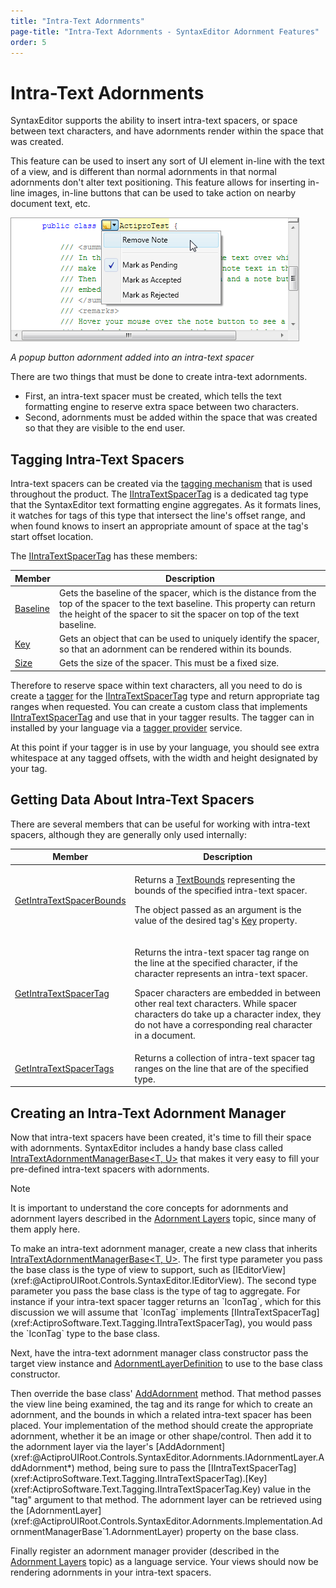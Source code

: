 ```yaml
---
title: "Intra-Text Adornments"
page-title: "Intra-Text Adornments - SyntaxEditor Adornment Features"
order: 5
---
```

# Intra-Text Adornments

SyntaxEditor supports the ability to insert intra-text spacers, or space between text characters, and have adornments render within the space that was created.

This feature can be used to insert any sort of UI element in-line with the text of a view, and is different than normal adornments in that normal adornments don't alter text positioning.  This feature allows for inserting in-line images, in-line buttons that can be used to take action on nearby document text, etc.

![Screenshot](../../images/intra-text-adornment.png)

*A popup button adornment added into an intra-text spacer*

There are two things that must be done to create intra-text adornments.

- First, an intra-text spacer must be created, which tells the text formatting engine to reserve extra space between two characters.
- Second, adornments must be added within the space that was created so that they are visible to the end user.

## Tagging Intra-Text Spacers

Intra-text spacers can be created via the [tagging mechanism](../../text-parsing/tagging/index.md) that is used throughout the product.  The [IIntraTextSpacerTag](xref:ActiproSoftware.Text.Tagging.IIntraTextSpacerTag) is a dedicated tag type that the SyntaxEditor text formatting engine aggregates.  As it formats lines, it watches for tags of this type that intersect the line's offset range, and when found knows to insert an appropriate amount of space at the tag's start offset location.

The [IIntraTextSpacerTag](xref:ActiproSoftware.Text.Tagging.IIntraTextSpacerTag) has these members:

| Member | Description |
|-----|-----|
| [Baseline](xref:ActiproSoftware.Text.Tagging.IIntraTextSpacerTag.Baseline) | Gets the baseline of the spacer, which is the distance from the top of the spacer to the text baseline.  This property can return the height of the spacer to sit the spacer on top of the text baseline. |
| [Key](xref:ActiproSoftware.Text.Tagging.IIntraTextSpacerTag.Key) | Gets an object that can be used to uniquely identify the spacer, so that an adornment can be rendered within its bounds. |
| [Size](xref:ActiproSoftware.Text.Tagging.IIntraTextSpacerTag.Size) | Gets the size of the spacer.  This must be a fixed size. |

Therefore to reserve space within text characters, all you need to do is create a [tagger](../../text-parsing/tagging/taggers.md) for the [IIntraTextSpacerTag](xref:ActiproSoftware.Text.Tagging.IIntraTextSpacerTag) type and return appropriate tag ranges when requested.  You can create a custom class that implements [IIntraTextSpacerTag](xref:ActiproSoftware.Text.Tagging.IIntraTextSpacerTag) and use that in your tagger results.  The tagger can in installed by your language via a [tagger provider](../../text-parsing/tagging/taggers.md) service.

At this point if your tagger is in use by your language, you should see extra whitespace at any tagged offsets, with the width and height designated by your tag.

## Getting Data About Intra-Text Spacers

There are several members that can be useful for working with intra-text spacers, although they are generally only used internally:

<table>
<thead>

<tr>
<th>Member</th>
<th>Description</th>
</tr>

</thead>
<tbody>

<tr>
<td>

[GetIntraTextSpacerBounds](xref:@ActiproUIRoot.Controls.SyntaxEditor.ITextViewLine.GetIntraTextSpacerBounds*)

</td>
<td>

Returns a [TextBounds](xref:@ActiproUIRoot.Controls.SyntaxEditor.TextBounds) representing the bounds of the specified intra-text spacer.

The object passed as an argument is the value of the desired tag's [Key](xref:ActiproSoftware.Text.Tagging.IIntraTextSpacerTag.Key) property.

</td>
</tr>

<tr>
<td>

[GetIntraTextSpacerTag](xref:@ActiproUIRoot.Controls.SyntaxEditor.ITextViewLine.GetIntraTextSpacerTag*)

</td>
<td>

Returns the intra-text spacer tag range on the line at the specified character, if the character represents an intra-text spacer.

Spacer characters are embedded in between other real text characters.  While spacer characters do take up a character index, they do not have a corresponding real character in a document.

</td>
</tr>

<tr>
<td>

[GetIntraTextSpacerTags](xref:@ActiproUIRoot.Controls.SyntaxEditor.ITextViewLine.GetIntraTextSpacerTags*)

</td>
<td>Returns a collection of intra-text spacer tag ranges on the line that are of the specified type.</td>
</tr>

</tbody>
</table>

## Creating an Intra-Text Adornment Manager

Now that intra-text spacers have been created, it's time to fill their space with adornments.  SyntaxEditor includes a handy base class called [IntraTextAdornmentManagerBase<T, U>](xref:@ActiproUIRoot.Controls.SyntaxEditor.Adornments.Implementation.IntraTextAdornmentManagerBase`2) that makes it very easy to fill your pre-defined intra-text spacers with adornments.

> [!NOTE]
> It is important to understand the core concepts for adornments and adornment layers described in the [Adornment Layers](adornment-layers.md) topic, since many of them apply here.

To make an intra-text adornment manager, create a new class that inherits [IntraTextAdornmentManagerBase<T, U>](xref:@ActiproUIRoot.Controls.SyntaxEditor.Adornments.Implementation.IntraTextAdornmentManagerBase`2).  The first type parameter you pass the base class is the type of view to support, such as [IEditorView](xref:@ActiproUIRoot.Controls.SyntaxEditor.IEditorView).  The second type parameter you pass the base class is the type of tag to aggregate.  For instance if your intra-text spacer tagger returns an `IconTag`, which for this discussion we will assume that `IconTag` implements [IIntraTextSpacerTag](xref:ActiproSoftware.Text.Tagging.IIntraTextSpacerTag), you would pass the `IconTag` type to the base class.

Next, have the intra-text adornment manager class constructor pass the target view instance and [AdornmentLayerDefinition](xref:@ActiproUIRoot.Controls.SyntaxEditor.Adornments.AdornmentLayerDefinition) to use to the base class constructor.

Then override the base class' [AddAdornment](xref:@ActiproUIRoot.Controls.SyntaxEditor.Adornments.Implementation.IntraTextAdornmentManagerBase`2.AddAdornment*) method.  That method passes the view line being examined, the tag and its range for which to create an adornment, and the bounds in which a related intra-text spacer has been placed.  Your implementation of the method should create the appropriate adornment, whether it be an image or other shape/control.  Then add it to the adornment layer via the layer's [AddAdornment](xref:@ActiproUIRoot.Controls.SyntaxEditor.Adornments.IAdornmentLayer.AddAdornment*) method, being sure to pass the [IIntraTextSpacerTag](xref:ActiproSoftware.Text.Tagging.IIntraTextSpacerTag).[Key](xref:ActiproSoftware.Text.Tagging.IIntraTextSpacerTag.Key) value in the "tag" argument to that method.  The adornment layer can be retrieved using the [AdornmentLayer](xref:@ActiproUIRoot.Controls.SyntaxEditor.Adornments.Implementation.AdornmentManagerBase`1.AdornmentLayer) property on the base class.

Finally register an adornment manager provider (described in the [Adornment Layers](adornment-layers.md) topic) as a language service.  Your views should now be rendering adornments in your intra-text spacers.

